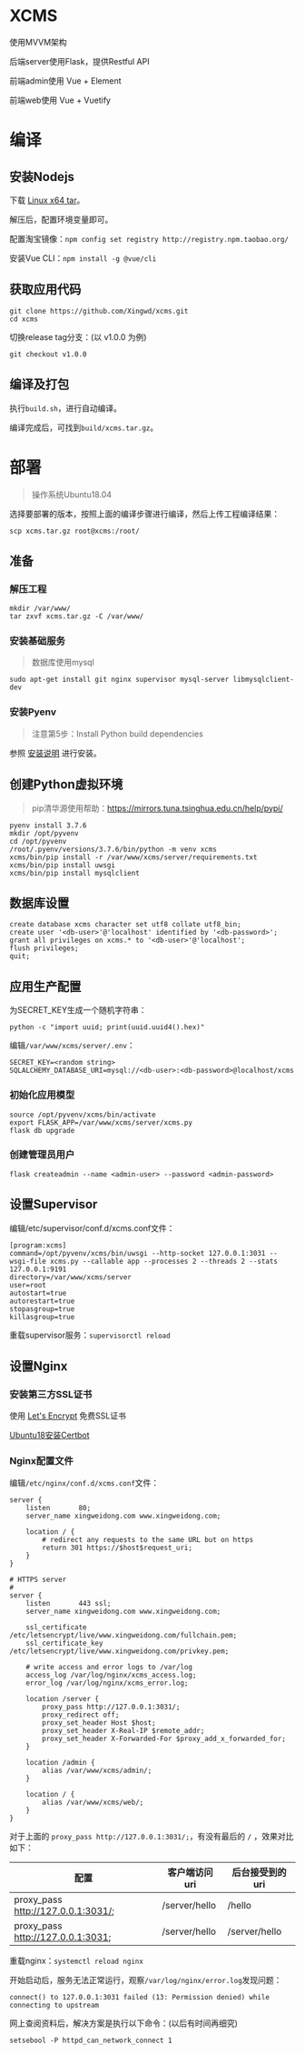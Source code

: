 # XCMS

使用MVVM架构

后端server使用Flask，提供Restful API

前端admin使用 Vue + Element

前端web使用 Vue + Vuetify


# 编译
## 安装Nodejs
下载 [Linux x64 tar](https://npm.taobao.org/mirrors/node/v12.14.1/node-v12.14.1-linux-x64.tar.xz)。

解压后，配置环境变量即可。

配置淘宝镜像：`npm config set registry http://registry.npm.taobao.org/`

安装Vue CLI：`npm install -g @vue/cli`


## 获取应用代码
```
git clone https://github.com/Xingwd/xcms.git
cd xcms
```
切换release tag分支：(以 v1.0.0 为例)
```
git checkout v1.0.0
```

## 编译及打包
执行`build.sh`，进行自动编译。

编译完成后，可找到`build/xcms.tar.gz`。


# 部署
> 操作系统Ubuntu18.04

选择要部署的版本，按照上面的编译步骤进行编译，然后上传工程编译结果：
```
scp xcms.tar.gz root@xcms:/root/
```

## 准备
### 解压工程
```
mkdir /var/www/
tar zxvf xcms.tar.gz -C /var/www/
```

### 安装基础服务
> 数据库使用mysql

```
sudo apt-get install git nginx supervisor mysql-server libmysqlclient-dev
```

### 安装Pyenv
> 注意第5步：Install Python build dependencies

参照 [安装说明](https://github.com/pyenv/pyenv#installation) 进行安装。


## 创建Python虚拟环境
> pip清华源使用帮助：https://mirrors.tuna.tsinghua.edu.cn/help/pypi/

```
pyenv install 3.7.6
mkdir /opt/pyvenv
cd /opt/pyvenv
/root/.pyenv/versions/3.7.6/bin/python -m venv xcms
xcms/bin/pip install -r /var/www/xcms/server/requirements.txt
xcms/bin/pip install uwsgi
xcms/bin/pip install mysqlclient
```

## 数据库设置
```
create database xcms character set utf8 collate utf8_bin;
create user '<db-user>'@'localhost' identified by '<db-password>';
grant all privileges on xcms.* to '<db-user>'@'localhost';
flush privileges;
quit;
```
## 应用生产配置
为SECRET_KEY生成一个随机字符串：
```
python -c "import uuid; print(uuid.uuid4().hex)"
```
编辑`/var/www/xcms/server/.env`：
```
SECRET_KEY=<random string>
SQLALCHEMY_DATABASE_URI=mysql://<db-user>:<db-password>@localhost/xcms
```
### 初始化应用模型
```
source /opt/pyvenv/xcms/bin/activate
export FLASK_APP=/var/www/xcms/server/xcms.py
flask db upgrade
```
### 创建管理员用户
```
flask createadmin --name <admin-user> --password <admin-password>
```

## 设置Supervisor
编辑/etc/supervisor/conf.d/xcms.conf文件：
```
[program:xcms]
command=/opt/pyvenv/xcms/bin/uwsgi --http-socket 127.0.0.1:3031 --wsgi-file xcms.py --callable app --processes 2 --threads 2 --stats 127.0.0.1:9191
directory=/var/www/xcms/server
user=root
autostart=true
autorestart=true
stopasgroup=true
killasgroup=true
```
重载supervisor服务：`supervisorctl reload`

## 设置Nginx
### 安装第三方SSL证书
使用 [Let's Encrypt](https://letsencrypt.org/getting-started/) 免费SSL证书

[Ubuntu18安装Certbot](https://certbot.eff.org/lets-encrypt/ubuntubionic-nginx)

### Nginx配置文件
编辑`/etc/nginx/conf.d/xcms.conf`文件：
```
server {
    listen       80;
    server_name xingweidong.com www.xingweidong.com;

    location / {
        # redirect any requests to the same URL but on https
        return 301 https://$host$request_uri;
    }
}

# HTTPS server
#
server {
    listen       443 ssl;
    server_name xingweidong.com www.xingweidong.com;

    ssl_certificate /etc/letsencrypt/live/www.xingweidong.com/fullchain.pem;
    ssl_certificate_key /etc/letsencrypt/live/www.xingweidong.com/privkey.pem;

    # write access and error logs to /var/log
    access_log /var/log/nginx/xcms_access.log;
    error_log /var/log/nginx/xcms_error.log;

    location /server {
        proxy_pass http://127.0.0.1:3031/;
        proxy_redirect off;
        proxy_set_header Host $host;
        proxy_set_header X-Real-IP $remote_addr;
        proxy_set_header X-Forwarded-For $proxy_add_x_forwarded_for;
    }

    location /admin {
        alias /var/www/xcms/admin/;
    }

    location / {
        alias /var/www/xcms/web/;
    }
}
```
对于上面的 `proxy_pass http://127.0.0.1:3031/;`，有没有最后的 `/` ，效果对比如下：

配置 | 客户端访问uri | 后台接受到的uri
---|---|---
proxy_pass http://127.0.0.1:3031/; | /server/hello | /hello
proxy_pass http://127.0.0.1:3031; | /server/hello | /server/hello


重载nginx：`systemctl reload nginx`

开始启动后，服务无法正常运行，观察`/var/log/nginx/error.log`发现问题：
```
connect() to 127.0.0.1:3031 failed (13: Permission denied) while connecting to upstream
```
网上查阅资料后，解决方案是执行以下命令：(以后有时间再细究)
```
setsebool -P httpd_can_network_connect 1
```
